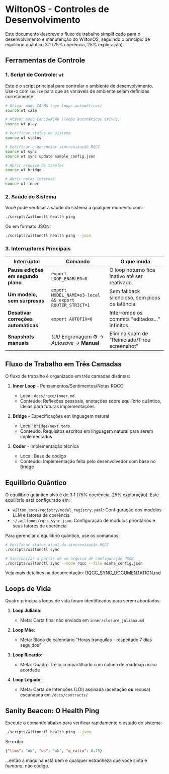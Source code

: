 # WiltonOS - Controles de Desenvolvimento

Este documento descreve o fluxo de trabalho simplificado para o desenvolvimento e manutenção do WiltonOS, seguindo o princípio de equilíbrio quântico 3:1 (75% coerência, 25% exploração).

## Ferramentas de Controle

### 1. Script de Controle: `wt`

Este é o script principal para controlar o ambiente de desenvolvimento. Use-o com `source` para que as variáveis de ambiente sejam definidas corretamente.

```bash
# Ativar modo CALMA (sem loops automáticos)
source wt calm

# Ativar modo EXPLORAÇÃO (loops automáticos ativos)
source wt play

# Verificar status do sistema
source wt status

# Verificar e gerenciar sincronização RQCC
source wt sync
source wt sync update sample_config.json

# Abrir arquivo de tarefas
source wt bridge

# Abrir notas internas
source wt inner
```

### 2. Saúde do Sistema

Você pode verificar a saúde do sistema a qualquer momento com:

```bash
./scripts/wiltonctl health ping
```

Ou em formato JSON:

```bash
./scripts/wiltonctl health ping --json
```

### 3. Interruptores Principais

| Interruptor | Comando | O que muda |
|-------------|---------|------------|
| **Pausa edições em segundo plano** | `export LOOP_ENABLED=0` | O loop noturno fica inativo até ser reativado. |
| **Um modelo, sem surpresas** | `export MODEL_NAME=o3-local && export ROUTER_STRICT=1` | Sem fallback silencioso, sem picos de latência. |
| **Desativar correções automáticas** | `export AUTOFIX=0` | Interrompe os commits "editados..." infinitos. |
| **Snapshots manuais** | *(UI)* Engrenagem ⚙ → *Autosave* → **Manual** | Elimina spam de "Reiniciado/Tirou screenshot" |

## Fluxo de Trabalho em Três Camadas

O fluxo de trabalho é organizado em três camadas distintas:

1. **Inner Loop** - Pensamentos/Sentimentos/Notas RQCC
   * Local: `docs/rqcc/inner.md`
   * Conteúdo: Reflexões pessoais, anotações sobre equilíbrio quântico, ideias para futuras implementações

2. **Bridge** - Especificações em linguagem natural
   * Local: `bridge/next.todo`
   * Conteúdo: Requisitos escritos em linguagem natural para serem implementados
   
3. **Coder** - Implementação técnica
   * Local: Base de código
   * Conteúdo: Implementação feita pelo desenvolvedor com base no Bridge

## Equilíbrio Quântico

O equilíbrio quântico alvo é de 3:1 (75% coerência, 25% exploração). Este equilíbrio está configurado em:

- `wilton_core/registry/model_registry.yaml`: Configuração dos modelos LLM e fatores de coerência
- `~/.wiltonos/rqcc_sync.json`: Configuração de módulos prioritários e seus fatores de coerência

Para gerenciar o equilíbrio quântico, use os comandos:

```bash
# Verificar status atual da sincronização RQCC
./scripts/wiltonctl sync

# Sincronizar a partir de um arquivo de configuração JSON
./scripts/wiltonctl sync --mode rqcc --file minha_config.json
```

Veja mais detalhes na documentação: [RQCC_SYNC_DOCUMENTATION.md](RQCC_SYNC_DOCUMENTATION.md)

## Loops de Vida

Quatro principais loops de vida foram identificados para serem abordados:

1. **Loop Juliana**: 
   * Meta: Carta final não enviada em `inner/closure_juliana.md`

2. **Loop Mãe**: 
   * Meta: Bloco de calendário "Horas tranquilas - respeitado 7 dias seguidos"

3. **Loop Ricardo**: 
   * Meta: Quadro Trello compartilhado com coluna de roadmap *única* acordada

4. **Loop Legado**: 
   * Meta: Carta de Intenções (LOI) assinada (aceitação **ou** recusa) escaneada em `/docs/contracts/`

## Sanity Beacon: O Health Ping

Execute o comando abaixo para verificar rapidamente o estado do sistema:

```bash
./scripts/wiltonctl health ping --json
```

Se exibir:
```json
{"llms": "ok", "ws": "ok", "q_ratio": 0.75}
```

...então a máquina está bem e qualquer estranheza que você sinta é *humana*, não código.